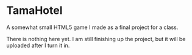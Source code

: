 # TamaHotel
A somewhat small HTML5 game I made as a final project for a class.

There is nothing here yet. I am still finishing up the project, but it will be uploaded after I turn it in.
